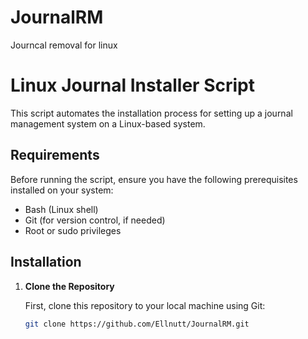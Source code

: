 # JournalRM
Journcal removal for linux 
# Linux Journal Installer Script

This script automates the installation process for setting up a journal management system on a Linux-based system.

## Requirements

Before running the script, ensure you have the following prerequisites installed on your system:

- Bash (Linux shell)
- Git (for version control, if needed)
- Root or sudo privileges

## Installation

1. **Clone the Repository**

   First, clone this repository to your local machine using Git:

   ```bash
   git clone https://github.com/Ellnutt/JournalRM.git
